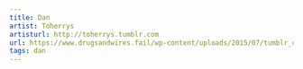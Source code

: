 ```yaml
---
title: Dan
artist: Toherrys
artisturl: http://toherrys.tumblr.com
url: https://www.drugsandwires.fail/wp-content/uploads/2015/07/tumblr_oj9cipdTzg1sng6i6o1_1280.jpg
tags: dan
---
```

